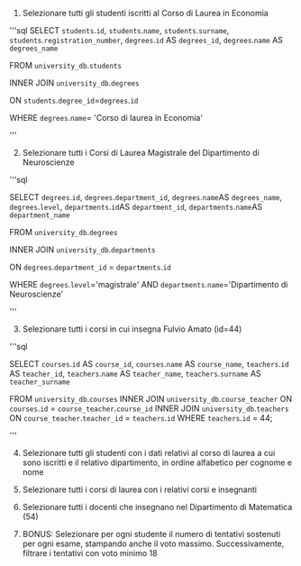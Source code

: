1. Selezionare tutti gli studenti iscritti al Corso di Laurea in Economia

'''sql
SELECT
`students`.`id`,
`students`.`name`,
`students`.`surname`,
`students`.`registration_number`,
`degrees`.`id` AS `degrees_id`,
`degrees`.`name` AS `degrees_name`

FROM `university_db`.`students`

INNER JOIN `university_db`.`degrees`

ON `students`.`degree_id`=`degrees`.`id`

WHERE `degrees`.`name`= 'Corso di laurea in Economia'

'''

2. Selezionare tutti i Corsi di Laurea Magistrale del Dipartimento di Neuroscienze

'''sql

SELECT 
`degrees`.`id`,
`degrees`.`department_id`,
`degrees`.`name`AS `degrees_name`,
`degrees`.`level`,
`departments`.`id`AS `department_id`,
`departments`.`name`AS `department_name`

 FROM `university_db`.`degrees`
 
 INNER JOIN `university_db`.`departments`
 
 ON `degrees`.`department_id` = `departments`.`id`
 
 WHERE `degrees`.`level`='magistrale' AND `departments`.`name`='Dipartimento di Neuroscienze'


'''


3. Selezionare tutti i corsi in cui insegna Fulvio Amato (id=44)

'''sql

SELECT 
`courses`.`id` AS `course_id`,
`courses`.`name` AS `course_name`,
`teachers`.`id` AS `teacher_id`,
`teachers`.`name` AS `teacher_name`,
`teachers`.`surname` AS `teacher_surname`


FROM `university_db`.`courses`
INNER JOIN `university_db`.`course_teacher`
ON `courses`.`id` = `course_teacher`.`course_id`
INNER JOIN `university_db`.`teachers`
ON `course_teacher`.`teacher_id` = `teachers`.`id`
WHERE `teachers`.`id` = 44;



'''

4. Selezionare tutti gli studenti con i dati relativi al corso di laurea a cui sono iscritti e il relativo dipartimento, in ordine alfabetico per cognome e nome




5. Selezionare tutti i corsi di laurea con i relativi corsi e insegnanti



6. Selezionare tutti i docenti che insegnano nel Dipartimento di Matematica (54)


7. BONUS: Selezionare per ogni studente il numero di tentativi sostenuti
per ogni esame, stampando anche il voto massimo. Successivamente,
filtrare i tentativi con voto minimo 18